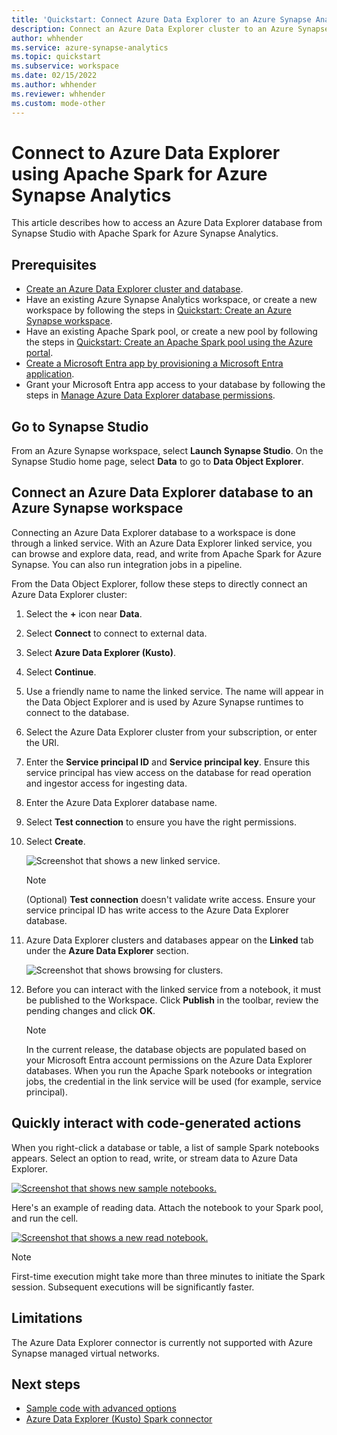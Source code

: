 ```yaml
---
title: 'Quickstart: Connect Azure Data Explorer to an Azure Synapse Analytics workspace'
description: Connect an Azure Data Explorer cluster to an Azure Synapse Analytics workspace by using Apache Spark for Azure Synapse Analytics.
author: whhender
ms.service: azure-synapse-analytics
ms.topic: quickstart
ms.subservice: workspace
ms.date: 02/15/2022
ms.author: whhender
ms.reviewer: whhender
ms.custom: mode-other
---
```


# Connect to Azure Data Explorer using Apache Spark for Azure Synapse Analytics

This article describes how to access an Azure Data Explorer database from Synapse Studio with Apache Spark for Azure Synapse Analytics.

## Prerequisites

* [Create an Azure Data Explorer cluster and database](/azure/data-explorer/create-cluster-database-portal).
* Have an existing Azure Synapse Analytics workspace, or create a new workspace by following the steps in [Quickstart: Create an Azure Synapse workspace](./quickstart-create-workspace.md).
* Have an existing Apache Spark pool, or create a new pool by following the steps in [Quickstart: Create an Apache Spark pool using the Azure portal](./quickstart-create-apache-spark-pool-portal.md).
* [Create a Microsoft Entra app by provisioning a Microsoft Entra application](/azure/data-explorer/kusto/management/access-control/how-to-provision-aad-app).
* Grant your Microsoft Entra app access to your database by following the steps in [Manage Azure Data Explorer database permissions](/azure/data-explorer/manage-database-permissions).

## Go to Synapse Studio

From an Azure Synapse workspace, select **Launch Synapse Studio**. On the Synapse Studio home page, select **Data** to go to **Data Object Explorer**.

## Connect an Azure Data Explorer database to an Azure Synapse workspace

Connecting an Azure Data Explorer database to a workspace is done through a linked service. With an Azure Data Explorer linked service, you can browse and explore data, read, and write from Apache Spark for Azure Synapse. You can also run integration jobs in a pipeline.

From the Data Object Explorer, follow these steps to directly connect an Azure Data Explorer cluster:

1. Select the **+** icon near **Data**.
1. Select **Connect** to connect to external data.
1. Select **Azure Data Explorer (Kusto)**.
1. Select **Continue**.
1. Use a friendly name to name the linked service. The name will appear in the Data Object Explorer and is used by Azure Synapse runtimes to connect to the database.
1. Select the Azure Data Explorer cluster from your subscription, or enter the URI.
1. Enter the **Service principal ID** and **Service principal key**. Ensure this service principal has view access on the database for read operation and ingestor access for ingesting data.
1. Enter the Azure Data Explorer database name.
1. Select **Test connection** to ensure you have the right permissions.
1. Select **Create**.

    ![Screenshot that shows a new linked service.](./media/quickstart-connect-azure-data-explorer/003-new-linked-service.png)

    > [!NOTE]
    > (Optional) **Test connection** doesn't validate write access. Ensure your service principal ID has write access to the Azure Data Explorer database.

1. Azure Data Explorer clusters and databases appear on the **Linked** tab under the **Azure Data Explorer** section.

    ![Screenshot that shows browsing for clusters.](./media/quickstart-connect-azure-data-explorer/004-browse-clusters.png)

1. Before you can interact with the linked service from a notebook, it must be published to the Workspace. Click **Publish** in the toolbar, review the pending changes and click **OK**.

    > [!NOTE]
    > In the current release, the database objects are populated based on your Microsoft Entra account permissions on the Azure Data Explorer databases. When you run the Apache Spark notebooks or integration jobs, the credential in the link service will be used (for example, service principal).

## Quickly interact with code-generated actions

When you right-click a database or table, a list of sample Spark notebooks appears. Select an option to read, write, or stream data to Azure Data Explorer.

[![Screenshot that shows new sample notebooks.](./media/quickstart-connect-azure-data-explorer/005-new-notebook.png)](./media/quickstart-connect-azure-data-explorer/005-new-notebook.png#lightbox)

Here's an example of reading data. Attach the notebook to your Spark pool, and run the cell.

[![Screenshot that shows a new read notebook.](./media/quickstart-connect-azure-data-explorer/006-read-data.png)](./media/quickstart-connect-azure-data-explorer/006-read-data.png#lightbox)

   > [!NOTE]
   > First-time execution might take more than three minutes to initiate the Spark session. Subsequent executions will be significantly faster.

## Limitations

The Azure Data Explorer connector is currently not supported with Azure Synapse managed virtual networks.

## Next steps

* [Sample code with advanced options](https://github.com/Azure/azure-kusto-spark/blob/master/samples/src/main/python/SynapseSample.py)
* [Azure Data Explorer (Kusto) Spark connector](https://github.com/Azure/azure-kusto-spark)
